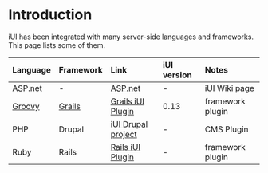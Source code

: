 # Introduction #

iUI has been integrated with many server-side languages and frameworks.  This page lists some of them.

| **Language** | **Framework** | **Link** | **iUI version** | **Notes** |
|:-------------|:--------------|:---------|:----------------|:----------|
| ASP.net      | -             | [ASP.net](iUIWithASPNet.md) | -               | iUI Wiki page |
| [Groovy](http://groovy.codehaus.org) | [Grails](http://www.grails.org) | [Grails iUI Plugin](iUIAndGrails.md) | 0.13            | framework plugin |
| PHP          | Drupal        | [iUI Drupal project](http://drupal.org/project/iui)  | -               | CMS Plugin |
| Ruby         | Rails         | [Rails iUI Plugin](http://www.railslodge.com/plugins/1071-rails-iui) | -               | framework plugin |